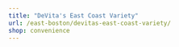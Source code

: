 ```yaml
---
title: "DeVita's East Coast Variety"
url: /east-boston/devitas-east-coast-variety/
shop: convenience
---
```

